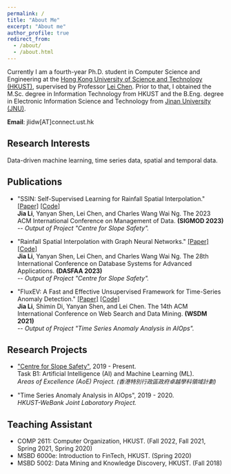```yaml
---
permalink: /
title: "About Me"
excerpt: "About me"
author_profile: true
redirect_from: 
  - /about/
  - /about.html
---
```


<!--
PhD student at the Hong Kong University of Science and Technology

Email: jlidw[AT]connect.ust.hk
-->

Currently I am a fourth-year Ph.D. student in Computer Science and Engineering at the [Hong Kong University of Science and Technology (HKUST)](https://hkust.edu.hk/), supervised by Professor [Lei Chen](https://www.cse.ust.hk/~leichen/). 
Prior to that, I obtained the M.Sc. degree in Information Technology from HKUST and the B.Eng. degree in Electronic Information Science and Technology from [Jinan University (JNU)](https://english.jnu.edu.cn/).

**Email**: jlidw\[AT\]connect.ust.hk

## Research Interests   
Data-driven machine learning, time series data, spatial and temporal data.


## Publications  
* "SSIN: Self-Supervised Learning for Rainfall Spatial Interpolation." [\[Paper\]](https://arxiv.org/abs/2311.15530)  [\[Code\]](https://github.com/jlidw/SSIN)     
**Jia Li**, Yanyan Shen, Lei Chen, and Charles Wang Wai Ng. The 2023 ACM International Conference on Management of Data. **(SIGMOD 2023)**   
-- *Output of Project "Centre for Slope Safety".*

* "Rainfall Spatial Interpolation with Graph Neural Networks." [\[Paper\]](https://link.springer.com/chapter/10.1007/978-3-031-30678-5_14)  [\[Code\]](https://github.com/jlidw/GSI)      
**Jia Li**, Yanyan Shen, Lei Chen, and Charles Wang Wai Ng. The 28th International Conference on Database Systems for Advanced Applications. **(DASFAA 2023)**   
-- *Output of Project "Centre for Slope Safety".*

* "FluxEV: A Fast and Effective Unsupervised Framework for Time-Series Anomaly Detection." [\[Paper\]](https://dl.acm.org/doi/10.1145/3437963.3441823)  [\[Code\]](https://github.com/jlidw/FluxEV)    
**Jia Li**, Shimin Di, Yanyan Shen, and Lei Chen. The 14th ACM International Conference on Web Search and Data Mining. **(WSDM 2021)**   
-- *Output of Project "Time Series Anomaly Analysis in AIOps".*      

## Research Projects   
* ["Centre for Slope Safety"](https://slope-aoe.hkust.edu.hk/), 2019 - Present.      
Task B1: Artificial Intelligence (AI) and Machine Learning (ML).     
*Areas of Excellence (AoE) Project. <font size=2> (香港特別行政區政府卓越學科領域計劃) </font>*

* "Time Series Anomaly Analysis in AIOps", 2019 - 2020.   
*HKUST-WeBank Joint Laboratory Project.*

## Teaching Assistant
* COMP 2611: Computer Organization, HKUST. (Fall 2022, Fall 2021, Spring 2021, Spring 2020)   
* MSBD 6000e: Introduction to FinTech, HKUST. (Spring 2020)  
* MSBD 5002: Data Mining and Knowledge Discovery, HKUST. (Fall 2018)   

